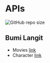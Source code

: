 # APIs

![GitHub repo size](https://img.shields.io/github/repo-size/brunodorea/apis?style=for-the-badge)

## Bumi Langit

- Movies [link](https://brunodorea.github.io/apis/bumi_langit/movies.json)
- Character [link](https://brunodorea.github.io/apis/bumi_langit/characteres.json)
